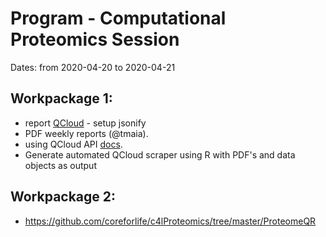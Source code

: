 # Program - Computational Proteomics Session

Dates: from 2020-04-20 to 2020-04-21

## Workpackage 1:

* report [QCloud](http://qcloud2.crg.eu) - setup jsonify
* PDF weekly reports (@tmaia). 
* using QCloud API  [docs](https://documenter.getpostman.com/view/8947947/SVn3qu8K?version=latest).
* Generate automated QCloud scraper using R with PDF's and data objects as output
  

## Workpackage 2:

* https://github.com/coreforlife/c4lProteomics/tree/master/ProteomeQR
